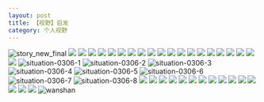```yaml
---
layout: post
title: 【视野】启发
category: 个人视野
---
```

![story_new_final](http://r8s97vm6g.hd-bkt.clouddn.com/img/story_new_final_0322.png)
![](http://r8s97vm6g.hd-bkt.clouddn.com/img/jin-220325-1.png)
![](http://r8s97vm6g.hd-bkt.clouddn.com/img/jin-220325-2.png)
![](http://r8s97vm6g.hd-bkt.clouddn.com/img/jin-220325-3.png)
![](http://r8s97vm6g.hd-bkt.clouddn.com/img/jin-220325-4.png)
![](http://r8s97vm6g.hd-bkt.clouddn.com/img/jin-220325-5.png)
![](http://r8s97vm6g.hd-bkt.clouddn.com/img/jin-220325-6.png)
![](http://r8s97vm6g.hd-bkt.clouddn.com/img/jin-220325-7.png)
![](http://r8s97vm6g.hd-bkt.clouddn.com/img/jin-220325-8.png)
![](http://r8s97vm6g.hd-bkt.clouddn.com/img/jin-220325-9.png)
![](http://r8s97vm6g.hd-bkt.clouddn.com/img/jin-220325-12.png)
![](http://r8s97vm6g.hd-bkt.clouddn.com/img/jin-220325-13.png)
![](http://r8s97vm6g.hd-bkt.clouddn.com/img/jin-220325-14.png)
![](http://r8s97vm6g.hd-bkt.clouddn.com/img/jin-220325-10.png)
![](http://r8s97vm6g.hd-bkt.clouddn.com/img/jin-220325-11.png)
![](http://r8s97vm6g.hd-bkt.clouddn.com/img/situation-0312-1.png)
![](http://r8s97vm6g.hd-bkt.clouddn.com/img/situation-0322-1.png)
![](http://r8s97vm6g.hd-bkt.clouddn.com/img/fragment-220322-2.png)
![](http://r8s97vm6g.hd-bkt.clouddn.com/img/fragment-220322-3.png)
![](http://r8s97vm6g.hd-bkt.clouddn.com/img/fragment-220322-4.png)
![](http://r8s97vm6g.hd-bkt.clouddn.com/img/fragment-220322-5.png)
![situation-0306-1](http://r8s97vm6g.hd-bkt.clouddn.com/img/situation-0306-1.png)
![situation-0306-2](http://r8s97vm6g.hd-bkt.clouddn.com/img/situation-0306-2.png)
![situation-0306-3](http://r8s97vm6g.hd-bkt.clouddn.com/img/situation-0306-3.png)
![situation-0306-4](http://r8s97vm6g.hd-bkt.clouddn.com/img/situation-0306-4.png)
![situation-0306-5](http://r8s97vm6g.hd-bkt.clouddn.com/img/situation-0306-5.png)
![situation-0306-6](http://r8s97vm6g.hd-bkt.clouddn.com/img/situation-0306-6.png)
![situation-0306-7](http://r8s97vm6g.hd-bkt.clouddn.com/img/situation-0306-7.png)
![situation-0306-8](http://r8s97vm6g.hd-bkt.clouddn.com/img/situation-0306-8.png)
![](http://r8s97vm6g.hd-bkt.clouddn.com/img/situation-0324-1.png)
![](http://r8s97vm6g.hd-bkt.clouddn.com/img/situation-0324-2.png)
![](http://r8s97vm6g.hd-bkt.clouddn.com/img/situation-0324-3.png)
![](http://r8s97vm6g.hd-bkt.clouddn.com/img/inspire-220326-1.png)
![](http://r8s97vm6g.hd-bkt.clouddn.com/img/inspire-220326-2.png)
![](http://r8s97vm6g.hd-bkt.clouddn.com/img/inspire-220326-3.png)
![](http://r8s97vm6g.hd-bkt.clouddn.com/img/inspire-220326-4.png)
![](http://r8s97vm6g.hd-bkt.clouddn.com/img/inspire-220326-5.png)
![](http://r8s97vm6g.hd-bkt.clouddn.com/img/inspire-220326-6.png)
![](http://r8s97vm6g.hd-bkt.clouddn.com/img/inspire-220326-7.png)
![](http://r8s97vm6g.hd-bkt.clouddn.com/img/inspire-220326-8.png)
![](http://r8s97vm6g.hd-bkt.clouddn.com/img/inspire-220326-9.png)
![](http://r8s97vm6g.hd-bkt.clouddn.com/img/inspire-220326-10.png)
![](http://r8s97vm6g.hd-bkt.clouddn.com/img/inspire-220326-11.png)
![](http://r8s97vm6g.hd-bkt.clouddn.com/img/inspire-220326-12.png)
![wanshan](http://r8s97vm6g.hd-bkt.clouddn.com/img/wanshan.png)



  




